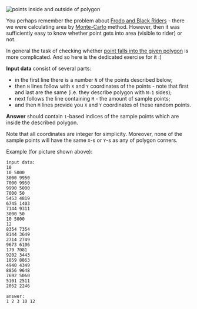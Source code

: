 <div class="centered">
	<img alt="points inside and outside of polygon" src="http://s22.postimg.org/7m8suy169/ca_pip.png"/>
</div>

You perhaps remember the problem about [Frodo and Black Riders](./frodo-and-black-riders) - there we
were calculating area by [Monte-Carlo](http://en.wikipedia.org/wiki/Monte_Carlo_method) method. However, then
it was sufficiently easy to know whether point gets into area (visible to rider) or not.

In general the task of checking whether [point falls into the given polygon](http://en.wikipedia.org/wiki/Point_in_polygon)
is more complicated. And so here is the dedicated exercise for it :)

**Input data** consist of several parts:  

- in the first line there is a number `N` of the points described below;  
- then `N` lines follow with `X` and `Y` coordinates of the points - note that first and last are the same (i.e. they
	describe polygon with `N-1` sides);
- next follows the line containing `M` - the amount of sample points;
- and then `M` lines provide you `X` and `Y` coordinates of these random points.

**Answer** should contain `1`-based indices of the sample points which are inside the described polygon.

Note that all coordinates are integer for simplicity. Moreover, none of the sample points will have the same `X`-s or `Y`-s
as any of polygon corners.

Example (for picture shown above):

	input data:
	10
	10 5000
	3000 9950
	7000 9950
	9990 5000
	7000 50
	5453 4819
	6745 1403
	7144 9311
	3000 50
	10 5000
	12
	8354 7354
	8144 3649
	2714 2749
	9673 6106
	179 7081
	9202 3443
	1859 8863
	4940 4349
	8856 9648
	7692 5060
	5101 2511
	2052 2246
    
	answer:
	1 2 3 10 12
